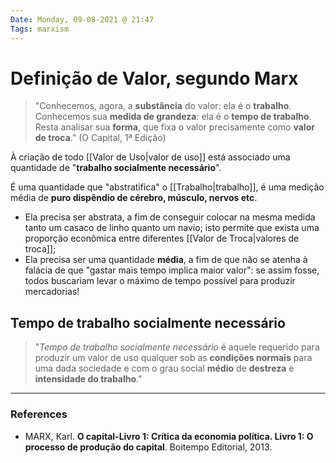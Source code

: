 ```yaml
---
Date: Monday, 09-08-2021 @ 21:47
Tags: marxism
---
```

# Definição de Valor, segundo Marx
> "Conhecemos, agora, a **substância** do valor: ela é o **trabalho**.
Conhecemos sua **medida de grandeza**: ela é o **tempo de trabalho**.
Resta analisar sua **forma**, que fixa o valor precisamente como **valor de troca**." (O Capital, 1ª Edição)

À criação de todo [[Valor de Uso|valor de uso]] está associado uma quantidade de "**trabalho socialmente necessário**". 

É uma quantidade que "abstratifica" o [[Trabalho|trabalho]], é uma medição média de **puro dispêndio de cérebro, músculo, nervos etc**. 
* Ela precisa ser abstrata, a fim de conseguir colocar na mesma medida tanto um casaco de linho quanto um navio; isto permite que exista uma proporção econômica entre diferentes [[Valor de Troca|valores de troca]]; 
* Ela precisa ser uma quantidade **média**, a fim de que não se atenha à falácia de que "gastar mais tempo implica maior valor": se assim fosse, todos buscariam levar o máximo de tempo possível para produzir mercadorias!

## Tempo de trabalho socialmente necessário
> "*Tempo de trabalho socialmente necessário* é aquele requerido para produzir um valor de uso qualquer sob as **condições normais** para uma dada sociedade e com o grau social **médio** de **destreza** e **intensidade do trabalho**."


---
### References
- MARX, Karl. **O capital-Livro 1: Crítica da economia política. Livro 1: O processo de produção do capital**. Boitempo Editorial, 2013.
